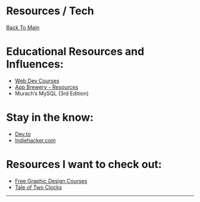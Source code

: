 # Resources / Tech

[Back To Main](README.md)

# Educational Resources and Influences:

- [Web Dev Courses](https://www.grotto-networking.com/index.html)
- [App Brewery - Resources](https://www.appbrewery.co/p/web-development-course-resources/)
- Murach’s MySQL (3rd Edition)

# Stay in the know:

- [Dev.to](https://dev.to/)
- [Indiehacker.com](https://www.indiehackers.com/)

# Resources I want to check out:

- [Free Graphic Design Courses](https://dribbble.com/stories/2020/10/08/free-graphic-design-courses-online?utm_campaign=2020-10-13&utm_medium=email&utm_source=courtside-20201013)
- [Tale of Two Clocks](https://www.html5rocks.com/en/tutorials/audio/scheduling/)

---

<!-- 
# Clean Up Below:
## Filepaths
* `__dirname` gives the file path of the current file, no matter where it is hosted

## Servers
* nodemon.io : a utility that will monitor for changes in your src code and automatically restart your server if it detects changes
  * `npm install -g nodemon`
  * `sudo npm install -g nodemon`
  * to run: `nodemon <file.js>`

## Parcel
* For local server:
  * `parcel index.html`
* Production build:
  * `parcel build index.html --public-url ./`

## React
[React Walk-through](https://reactjs.org/docs/hello-world.html)
[JSX in Depth](https://reactjs.org/docs/jsx-in-depth.html)
[JSX Looks Like An Abonmination](https://medium.com/javascript-scene/jsx-looks-like-an-abomination-1c1ec351a918)
